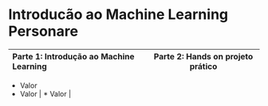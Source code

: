 # Introducão ao Machine Learning Personare
Parte 1: Introdução ao Machine Learning  | Parte 2: Hands on projeto prático |
:--------- | :------: | 
* Valor
* Valor | *  Valor |
